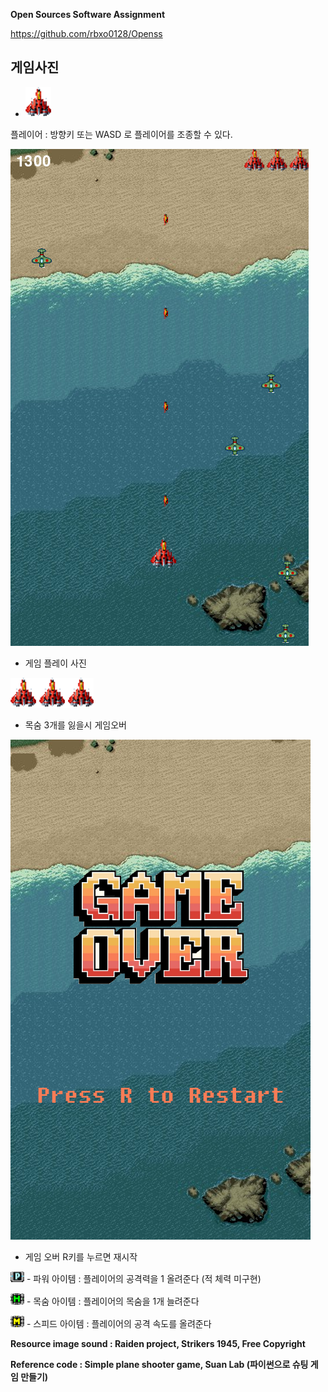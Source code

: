 
**Open Sources Software Assignment**

https://github.com/rbxo0128/Openss


## 게임사진


- ![player](./resources/image/plane1.png)


플레이어 : 방향키 또는 WASD 로 플레이어를 조종할 수 있다.


![playing](./resources/image/main.png)


- 게임 플레이 사진


![lufe](./resources/image/life.png)


- 목숨 3개를 잃을시 게임오버


![gameover](./resources/image/gameover.png)


- 게임 오버 R키를 누르면 재시작

![pitem](./resources/image/power_item.png) - 파워 아이템 : 플레이어의 공격력을 1 올려준다 (적 체력 미구현)


![litem](./resources/image/life_item.png) - 목숨 아이템 : 플레이어의 목숨을 1개 늘려준다


![sitem](./resources/image/speed_item.png) - 스피드 아이템 : 플레이어의 공격 속도를 올려준다




**Resource image sound : Raiden project, Strikers 1945, Free Copyright**


**Reference code : Simple plane shooter game, Suan Lab (파이썬으로 슈팅 게임 만들기)**

